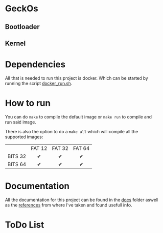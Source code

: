 # GeckOs

## Bootloader

## Kernel

# Dependencies

All that is needed to run this project is docker. Which can be started by running the script [docker_run.sh](/docker_run.sh).

# How to run

You can do ```make``` to compile the default image or ```make run``` to compile and run said image.

There is also the option to do a ```make all``` which will compile all the supported images:

|               |               |               |               |
|:-------------:|:-------------:|:-------------:|:-------------:|
|               |     FAT 12    |     FAT 32    |     FAT 64    |
|    BITS 32    |       ✔       |       ✔      |       ✔       |
|    BITS 64    |       ✔       |       ✔      |       ✔       |

# Documentation

All the documentation for this project can be found in the [docs](/docs/) folder aswell as the [references](/docs/references.md) from where I've taken and found usefull info.

# ToDo List



